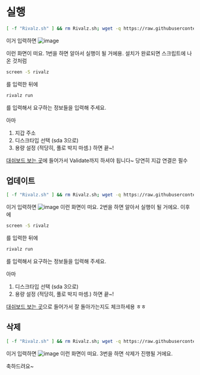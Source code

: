 # 실행

```bash
[ -f "Rivalz.sh" ] && rm Rivalz.sh; wget -q https://raw.githubusercontent.com/koinlove/Rivalz/refs/heads/main/Rivalz.sh && chmod +x Rivalz.sh && ./Rivalz.sh
```
이거 입력하면
![image](https://github.com/user-attachments/assets/a15c6031-ee64-41c5-b030-791e08495663)

이런 화면이 떠요. 1번을 하면 알아서 실행이 될 거에용. 설치가 완료되면 스크립트에 나온 것처럼

```bash
screen -S rivalz
```
를 입력한 뒤에 

```bash
rivalz run
```
를 입력해서 요구하는 정보들을 입력해 주세요. 

아마
1. 지갑 주소
2. 디스크타입 선택 (sda 3으로)
3. 용량 설정 (적당히, 풀로 박지 마셈.)
하면 끝~!

[대쉬보드 보는 곳](https://rivalz.ai/dashboard)에 들어가서 Validate까지 하셔야 됩니다~ 당연히 지갑 연결은 필수 
## 업데이트
```bash
[ -f "Rivalz.sh" ] && rm Rivalz.sh; wget -q https://raw.githubusercontent.com/koinlove/Rivalz/refs/heads/main/Rivalz.sh && chmod +x Rivalz.sh && ./Rivalz.sh
```
이거 입력하면
![image](https://github.com/user-attachments/assets/78747c43-e150-45fc-9567-a2ea9a6b3301)
이런 화면이 떠요. 2번을 하면 알아서 실행이 될 거에요.
이후에

```bash
screen -S rivalz
```
를 입력한 뒤에 

```bash
rivalz run
```
를 입력해서 요구하는 정보들을 입력해 주세요. 

아마
1. 디스크타입 선택 (sda 3으로)
2. 용량 설정 (적당히, 풀로 박지 마셈.)
하면 끝~!

[대쉬보드 보는 곳](https://rivalz.ai/dashboard)으로 들어가서 잘 돌아가는지도 체크하세용 ㅎㅎ 

## 삭제
```bash
[ -f "Rivalz.sh" ] && rm Rivalz.sh; wget -q https://raw.githubusercontent.com/koinlove/Rivalz/refs/heads/main/Rivalz.sh && chmod +x Rivalz.sh && ./Rivalz.sh
```
이거 입력하면
![image](https://github.com/user-attachments/assets/a35e3beb-77e2-467c-9412-1fe2a57800ed)
이런 화면이 떠요. 3번을 하면 삭제가 진행될 거에요.

축하드려요~
